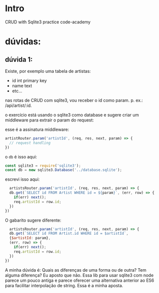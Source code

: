 # Intro
CRUD with Sqlite3 practice code-academy

# dúvidas:

## dúvida 1:
Existe, por exemplo uma tabela de artistas:
- id int primary key
- name text
- etc...

nas rotas de CRUD com sqlite3, vou receber o id como param. p. ex.: /api/artist/:id.

o exercício está usando o sqlite3 como database e sugere criar um middleware para extrair o param do request:

esse é a assinatura middleware:
```javascript
artistRouter.param('artistId', (req, res, next, param) => {
  // request handling
})
```

o ```db``` é isso aqui:

```javascript
const sqlite3 = require('sqlite3');
const db = new sqlite3.Database('../database.sqlite');
```

escrevi isso aqui:

```javascript
  artistsRouter.param('artistId', (req, res, next, param) => {
  db.get(`SELECT id FROM Artist WHERE id = ${param}`, (err, row) => {
    if(err) next();
    req.artistId = row.id;
  })
})
```

O gabarito sugere diferente:
```javascript
  artistsRouter.param('artistId', (req, res, next, param) => {
  db.get(`SELECT id FROM Artist.id WHERE id = $artistId`,
  {$artistId: param},
  (err, row) => {
    if(err) next();
    req.artistId = row.id;
  })
})
```

A minha dúvida é: Quais as diferenças de uma forma ou de outra? Tem alguma diferença? Eu aposto que não. Essa lib para usar sqlite3 com node parece um pouco antiga e parece oferecer uma alternativa anterior ao ES6 para facilitar interpolação de string. Essa é a minha aposta.